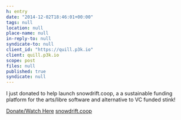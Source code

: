 ```yaml
---
h: entry
date: "2014-12-02T18:46:01+00:00"
tags: null
location: null
place-name: null
in-reply-to: null
syndicate-to: null
client_id: "https://quill.p3k.io"
client: quill.p3k.io
scope: post
files: null
published: true
syndicate: null
---
```

I just donated to help launch snowdrift.coop, a a sustainable funding platform for the arts/libre software and alternative to VC funded stink!  

[Donate/Watch Here](https://snowdrift.tilt.com/launch-snowdrift-coop)
[snowdrift.coop](https://snowdrift.coop)